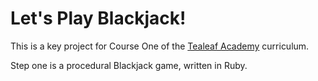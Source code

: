 # Let's Play Blackjack!

This is a key project for Course One of the [Tealeaf Academy](http://www.gotealeaf.com) curriculum.

Step one is a procedural Blackjack game, written in Ruby.
